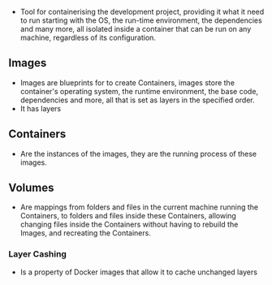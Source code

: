 - Tool for containerising the development project, providing it what it need to run starting with the OS, the run-time environment, the dependencies and many more, all isolated inside a container that can be run on any machine, regardless of its configuration.
## Images
- Images are blueprints for to create Containers, images store the container's operating system, the runtime environment, the base code, dependencies and more, all that is set as layers in the specified order.
- It has layers 
## Containers
- Are the instances of the images, they are the running process of these images.
## Volumes
- Are mappings from folders and files in the current machine running the Containers, to folders and files inside these Containers, allowing changing files inside the Containers without having to rebuild the Images, and recreating the Containers.
### Layer Cashing
- Is a property of Docker images that allow it to cache unchanged layers